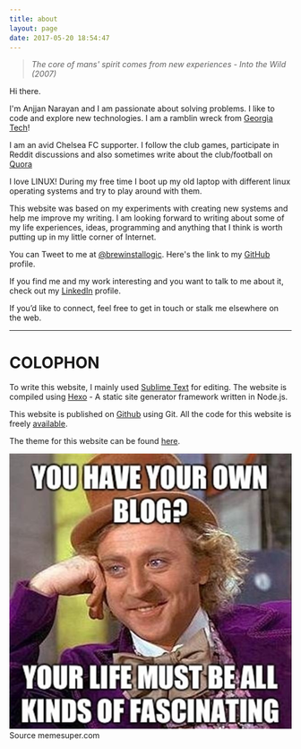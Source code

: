 ```yaml
---
title: about
layout: page
date: 2017-05-20 18:54:47
---
```


> *The core of mans' spirit comes from new experiences* - *Into the Wild (2007)*

Hi there. 

I'm Anjjan Narayan and I am passionate about solving problems. I like to code and explore new technologies. I am a ramblin wreck from [Georgia Tech](http://www.gatech.edu/)!

I am an avid Chelsea FC supporter. I follow the club games, participate in Reddit discussions and also sometimes write about the club/football on [Quora](https://www.quora.com/profile/Anjjan-Narayan)

I love LINUX! During my free time I boot up my old laptop with different linux operating systems and try to play around with them. 

This website was based on my experiments with creating new systems and help me improve my writing. I am looking forward to writing about some of my life experiences, ideas, programming and anything that I think is worth putting up in my little corner of Internet. 

You can Tweet to me at [@brewinstallogic](http://twitter.com/brewinstallogic). Here's the link to my [GitHub](http://github.com/ajnarayan) profile. 

If you find me and my work interesting and you want to talk to me about it, check out my [LinkedIn](http://www.linkedin.com/in/narayananjjan) profile.

If you’d like to connect, feel free to get in touch or stalk me elsewhere on the web.

---

# COLOPHON
To write this website, I mainly used [Sublime Text](https://www.sublimetext.com/) for editing. The website is compiled using [Hexo](https://hexo.io/) - A static site generator framework written in Node.js. 

This website is published on [Github](https://www.github.com) using Git. All the code for this website is freely [available](https://github.com/ajnarayan/ajnarayan.github.io).

The theme for this website can be found [here](https://github.com/probberechts/cactus-dark).

<div class="center">
        <img class="image" src="blogmeme.jpeg" alt="Alt Text">
        <figcaption class="caption">Source memesuper.com</figcaption>
 </div>